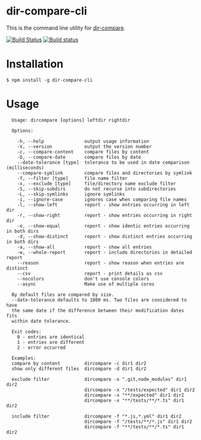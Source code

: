 dir-compare-cli
==========
This is the command line utility for [dir-compare](https://github.com/gliviu/dir-compare).

[![Build Status](https://travis-ci.com/gliviu/dir-compare-cli.svg?branch=main)](https://travis-ci.com/gliviu/dir-compare-cli)
[![Build status](https://ci.appveyor.com/api/projects/status/8yylihr3naarrt39?svg=true)](https://ci.appveyor.com/project/gliviu/dir-compare-cli)

# Installation
```shell
$ npm install -g dir-compare-cli
```

# Usage
```
  Usage: dircompare [options] leftdir rightdir

  Options:

    -h, --help               output usage information
    -V, --version            output the version number
    -c, --compare-content    compare files by content
    -D, --compare-date       compare files by date
    --date-tolerance [type]  tolerance to be used in date comparison (milliseconds)
    --compare-symlink        compare files and directories by symlink
    -f, --filter [type]      file name filter
    -x, --exclude [type]     file/directory name exclude filter
    -S, --skip-subdirs       do not recurse into subdirectories
    -L, --skip-symlinks      ignore symlinks
    -i, --ignore-case        ignores case when comparing file names
    -l, --show-left          report - show entries occurring in left dir
    -r, --show-right         report - show entries occurring in right dir
    -e, --show-equal         report - show identic entries occurring in both dirs
    -d, --show-distinct      report - show distinct entries occurring in both dirs
    -a, --show-all           report - show all entries
    -w, --whole-report       report - include directories in detailed report
    --reason                 report - show reason when entries are distinct
    --csv                    report - print details as csv
    --nocolors               don't use console colors
    --async                  Make use of multiple cores

  By default files are compared by size.
  --date-tolerance defaults to 1000 ms. Two files are considered to have
  the same date if the difference between their modification dates fits
  within date tolerance.

  Exit codes:
    0 - entries are identical
    1 - entries are different
    2 - error occurred

  Examples:
  compare by content         dircompare -c dir1 dir2
  show only different files  dircompare -d dir1 dir2

  exclude filter             dircompare -x ".git,node_modules" dir1 dir2
                             dircompare -x "/tests/expected" dir1 dir2
                             dircompare -x "**/expected" dir1 dir2
                             dircompare -x "**/tests/**/*.ts" dir1 dir2
  
  include filter             dircompare -f "*.js,*.yml" dir1 dir2
                             dircompare -f "/tests/**/*.js" dir1 dir2
                             dircompare -f "**/tests/**/*.ts" dir1 dir2
```

